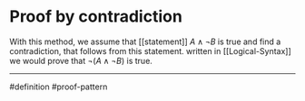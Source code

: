 # Proof by contradiction
With this method, we assume that [[statement]] $A \land\neg B$  is true and find a contradiction, that follows from this statement. written in [[Logical-Syntax]] we would prove that $\neg (A\land \neg B)$ is true. 

***
#definition #proof-pattern 